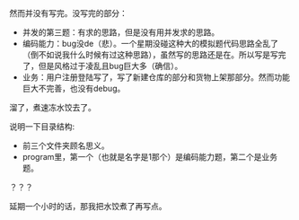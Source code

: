 然而并没有写完。没写完的部分：
- 并发的第三题：有求的思路，但是没有用并发求的思路。
- 编码能力：bug没de（悲）。一个星期没碰这种大的模拟题代码思路全乱了（倒不如说我什么时候有过这种思路），虽然写的思路还是在。所以写是写完了，但是风格过于凌乱且bug巨大多（确信）。
- 业务：用户注册登陆写了，写了新建仓库的部分和货物上架那部分。然而功能巨大不完善，也没有debug。

溜了，煮速冻水饺去了。

说明一下目录结构:
- 前三个文件夹顾名思义。
- program里，第一个（也就是名字是1那个）是编码能力题，第二个是业务题。

？？？

延期一个小时的话，那我把水饺煮了再写点。
